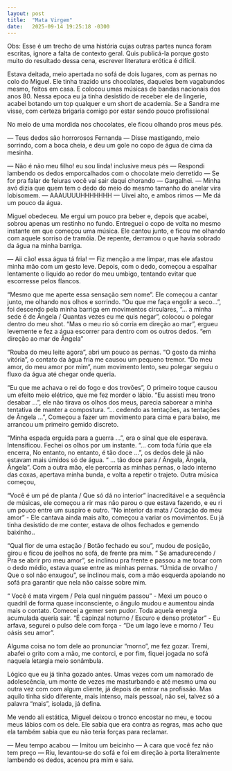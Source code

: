 ```yaml
---
layout: post
title:  "Mata Virgem"
date:   2025-09-14 19:25:18 -0300
---
```


Obs: Esse é um trecho de uma história cujas outras partes nunca foram escritas, ignore a falta de contexto geral. Quis publicá-la porque gosto muito do resultado dessa cena, escrever literatura erótica é difícil. 

Estava deitada, meio apertada no sofá de dois lugares, com as pernas no colo do Miguel. Ele  tinha trazido uns chocolates, daqueles bem vagabundos mesmo, feitos em casa. E colocou umas músicas de bandas nacionais dos anos 80. Nessa epoca eu ja tinha desistido de receber ele de lingerie, acabei botando um top qualquer e um short de academia. Se a Sandra me visse, com certeza brigaria comigo por estar sendo pouco profissional

No meio de uma mordida nos chocolates, ele ficou olhando pros meus pés.

— Teus dedos são horrorosos Fernanda — Disse mastigando, meio sorrindo, com a boca cheia, e deu um gole no copo de água de cima da mesinha.

<!--more-->

— Não é não meu filho! eu sou linda! inclusive meus pés — Respondi lambendo os dedos emporcalhados com o chocolate meio derretido — Se for pra falar de feiuras você vai sair daqui chorando — Gargalhei.
— Minha avó dizia que quem tem o dedo do meio do mesmo tamanho do anelar vira lobisomem.
— AAAUUUUHHHHHHH — Uivei alto, e ambos rimos — Me dá um pouco da água.

Miguel obedeceu. Me ergui um pouco pra beber e, depois que acabei, sobrou apenas um restinho no fundo. Entreguei o copo de volta no mesmo instante em que começou uma música. Ele cantou junto, e ficou me olhando com aquele sorriso de tramóia. De repente, derramou o que havia sobrado da água na minha barriga.

— Aii cão! essa água tá fria! — Fiz menção a me limpar, mas ele afastou minha mão com um gesto leve. Depois, com o dedo, começou a espalhar lentamente o líquido ao redor do meu umbigo, tentando evitar que escorresse pelos flancos.

“Mesmo que me aperte essa sensação sem nome”. Ele começou a cantar junto, me olhando nos olhos e sorrindo. “Ou que me faça engolir a seco...”, foi descendo pela minha barriga em movimentos circulares, “... a minha sede é de Ângela / Quantas vezes eu me quis negar”, colocou o polegar dentro do meu shot. “Mas o meu rio só corria em direção ao mar”, ergueu levemente e fez a água escorrer para dentro com os outros dedos. “em direção ao mar de Ângela” 

“Rouba do meu leite agora”, abri um pouco as pernas. “O gosto da minha vitória”, o contato da água fria me causou um pequeno tremor. “Do meu amor, do meu amor por mim”, num movimento lento, seu polegar seguiu o fluxo da água até chegar onde queria.

“Eu que me achava o rei do fogo e dos trovões”, O primeiro toque causou um efeito meio elétrico, que me fez morder o lábio. “Eu assisti meu trono desabar ...”, ele não tirava os olhos dos meus, parecia saborear a minha tentativa de manter a compostura. “... cedendo as tentações, as tentações de Ângela ...”, Começou a fazer um movimento para cima e para baixo, me arrancou um primeiro gemido discreto.

“Minha espada erguida para a guerra ...”, era o sinal que ele esperava. Intensificou. Fechei os olhos por um instante. “... com toda fúria que ela encerra, No entanto, no entanto, é tão doce ...”, os dedos dele já não estavam mais úmidos só de água. “ ... tão doce para / Ângela, Ângela, Ângela”. Com a outra mão, ele percorria as minhas pernas, o lado interno das coxas, apertava minha bunda, e volta a repetir o trajeto. Outra música começou, 

“Você é um pé de planta / Que só dá no interior” inacreditável e a sequência de músicas, ele começou a rir mas não parou o que estava fazendo, e eu ri um pouco entre um suspiro e outro. “No interior da mata / Coração do meu amor” - Ele cantava ainda mais alto, começou a variar os movimentos. Eu já tinha desistido de me conter, estava de olhos fechados e gemendo baixinho..

“Qual flor de uma estação / Botão fechado eu sou”,  mudou de posição, girou e ficou de joelhos no sofá, de frente pra mim. “ Se amadurecendo / Pra se abrir pro meu amor”, se inclinou pra frente e passou a me tocar com o dedo médio, estava quase entre as minhas pernas. “Úmida de orvalho / Que o sol não enxugou”, se inclinou mais, com a mão esquerda apoiando no sofá pra garantir que nela não caísse sobre mim. 

“ Você é mata virgem / Pela qual ninguém passou” - Mexi um pouco o quadril de forma quase inconsciente, o ângulo mudou e aumentou ainda mais o contato. Comecei a gemer sem pudor. Toda aquela energia acumulada queria sair. “É capinzal noturno / Escuro e denso protetor” - Eu arfava, segurei o pulso dele com força - “De um lago leve e morno / Teu oásis seu amor”. 

Alguma coisa no tom dele ao pronunciar “morno”, me fez gozar. Tremi, abafei o grito com a mão, me contorci, e por fim, fiquei jogada no sofá naquela letargia meio sonâmbula. 

Lógico que eu já tinha gozado antes. Umas vezes com um namorado de adolescência, um monte de vezes me masturbando e até mesmo uma ou outra vez com com algum cliente, já depois de entrar na profissão. Mas aquilo tinha sido diferente, mais intenso, mais pessoal, não sei, talvez só a palavra “mais”, isolada, já defina.
 
Me vendo ali estática, Miguel deixou o tronco encostar no meu, e tocou meus lábios com os dele. Ele sabia que era contra as regras, mas acho que ela também sabia que eu não teria forças para reclamar.

— Meu tempo acabou — Imitou um beicinho — A cara que você fez não tem preço — Riu, levantou-se do sofá e foi em direção à porta literalmente lambendo os dedos, acenou pra mim e saiu. 

